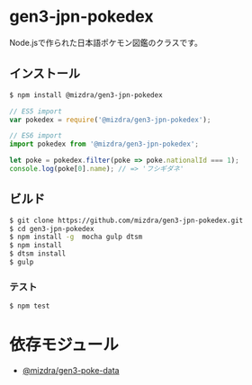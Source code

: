 # gen3-jpn-pokedex
Node.jsで作られた日本語ポケモン図鑑のクラスです。


## インストール
```bash
$ npm install @mizdra/gen3-jpn-pokedex
```

```js
// ES5 import
var pokedex = require('@mizdra/gen3-jpn-pokedex');

// ES6 import
import pokedex from '@mizdra/gen3-jpn-pokedex';

let poke = pokedex.filter(poke => poke.nationalId === 1);
console.log(poke[0].name); // => 'フシギダネ'
```


## ビルド
```bash
$ git clone https://github.com/mizdra/gen3-jpn-pokedex.git
$ cd gen3-jpn-pokedex
$ npm install -g  mocha gulp dtsm
$ npm install
$ dtsm install
$ gulp
```

### テスト
```bash
$ npm test
```

# 依存モジュール
- [@mizdra/gen3-poke-data](https://github.com/mizdra/gen3-poke-data)
